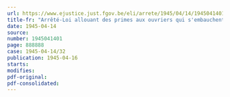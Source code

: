 ```yaml
---
url: https://www.ejustice.just.fgov.be/eli/arrete/1945/04/14/1945041401/justel
title-fr: "Arrêté-Loi allouant des primes aux ouvriers qui s'embauchent pour le travail du fond de la mine"
date: 1945-04-14
source:
number: 1945041401
page: 888888
case: 1945-04-14/32
publication: 1945-04-16
starts:
modifies:
pdf-original:
pdf-consolidated:
---
```


